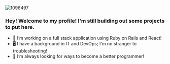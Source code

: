 ![1096497](https://user-images.githubusercontent.com/73265363/152456298-f3879a35-22bc-4387-82f6-e3f78e3ac104.jpeg)

### Hey! Welcome to my profile! I'm still building out some projects to put here. 

- 🌱 I’m working on a full stack application using Ruby on Rails and React!
- 🖥 I have a background in IT and DevOps; I'm no stranger to troubleshooting!
- 🧐 I’m always looking for ways to become a better programmer!



<!--
**necessities/necessities** is a ✨ _special_ ✨ repository because its `README.md` (this file) appears on your GitHub profile.

Here are some ideas to get you started:

- 🔭 I’m currently working on ...
- 🌱 I’m currently learning ...
- 👯 I’m looking to collaborate on ...
- 🤔 I’m looking for help with ...
- 💬 Ask me about ...
- 📫 How to reach me: ...
- 😄 Pronouns: ...
- ⚡ Fun fact: ...
-->
